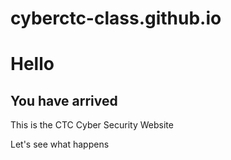 # cyberctc-class.github.io
<html>
<head>

<h1>Hello</h1>

</head>
<body>

<h2>You have arrived</h2>

<p>This is the CTC Cyber Security Website</p>

<p>Let's see what happens</p>

</body>
</html>